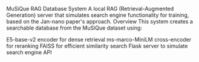 MuSiQue RAG Database System
A local RAG (Retrieval-Augmented Generation) server that simulates search engine functionality for training, based on the Jan-nano paper's approach.
Overview
This system creates a searchable database from the MuSiQue dataset using:

E5-base-v2 encoder for dense retrieval
ms-marco-MiniLM cross-encoder for reranking
FAISS for efficient similarity search
Flask server to simulate search engine API